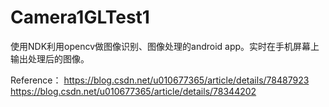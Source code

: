 # Camera1GLTest1
使用NDK利用opencv做图像识别、图像处理的android app。实时在手机屏幕上输出处理后的图像。


Reference：
https://blog.csdn.net/u010677365/article/details/78487923
https://blog.csdn.net/u010677365/article/details/78344202
